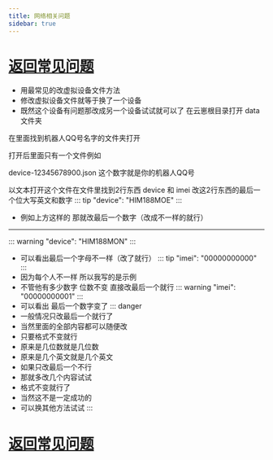 ```yaml
---
title: 网络相关问题
sidebar: true
---
```

# [返回常见问题](/blogs/QA.md)
- 用最常见的改虚拟设备文件方法
- 修改虚拟设备文件就等于换了一个设备
- 既然这个设备有问题那改成另一个设备试试就可以了
在云崽根目录打开 data 文件夹

在里面找到机器人QQ号名字的文件夹打开

打开后里面只有一个文件例如

 device-12345678900.json 这个数字就是你的机器人QQ号

以文本打开这个文件在文件里找到2行东西 device 和 imei 改这2行东西的最后一个位大写英文和数字
::: tip
"device": "HIM188MOE"
:::
- 例如上方这样的 那就改最后一个数字（改成不一样的就行）
---
::: warning
"device": "HIM188MON"
:::
- 可以看出最后一个字母不一样（改了就行）
::: tip
"imei": "00000000000"
:::
- 因为每个人不一样 所以我写的是示例
- 不管他有多少数字 位数不变 直接改最后一个就行
::: warning
"imei": "00000000001"
:::
- 可以看出 最后一个数字变了
::: danger
- 一般情况只改最后一个就行了
- 当然里面的全部内容都可以随便改
- 只要格式不变就行
- 原来是几位数就是几位数
- 原来是几个英文就是几个英文
- 如果只改最后一个不行
- 那就多改几个内容试试
- 格式不变就行了
- 当然这不是一定成功的
- 可以换其他方法试试
:::

# [返回常见问题](/blogs/QA.md)